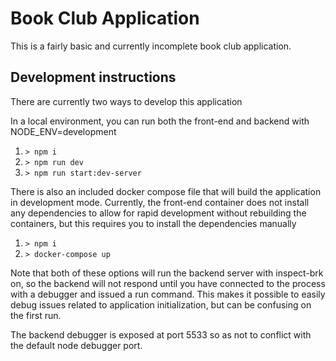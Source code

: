 # Book Club Application

This is a fairly basic and currently incomplete book club application.

## Development instructions
There are currently two ways to develop this application

In a local environment, you can run both the front-end and backend with NODE_ENV=development

1. `> npm i` 
2. `> npm run dev`
3. `> npm run start:dev-server`

There is also an included docker compose file that will build the application in development mode. Currently, the front-end container does not install any dependencies to allow for rapid development without rebuilding the containers, but this requires you to install the dependencies manually

1. `> npm i`
2. `> docker-compose up`

Note that both of these options will run the backend server with inspect-brk on, so the backend will not respond until you have connected to the process with a debugger and issued a run command. This makes it possible to easily debug issues related to application initialization, but can be confusing on the first run.

The backend debugger is exposed at port 5533 so as not to conflict with the default node debugger port.
